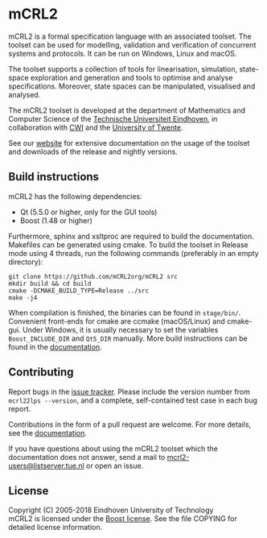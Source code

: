 # mCRL2
mCRL2 is a formal specification language with an associated toolset. The toolset
can be used for modelling, validation and verification of concurrent systems and
protocols. It can be run on Windows, Linux and macOS.

The toolset supports a collection of tools for linearisation, simulation,
state-space exploration and generation and tools to optimise and analyse
specifications. Moreover, state spaces can be manipulated, visualised and
analysed.

The mCRL2 toolset is developed at the department of Mathematics and Computer
Science of the [Technische Universiteit Eindhoven](https://fsa.win.tue.nl/), in
collaboration with [CWI](http://www.cwi.nl) and the [University of
Twente](http://fmt.cs.utwente.nl).

See our [website](https://mcrl2.org) for extensive documentation on the usage of
the toolset and downloads of the release and nightly versions.

## Build instructions
mCRL2 has the following dependencies:
 - Qt (5.5.0 or higher, only for the GUI tools)
 - Boost (1.48 or higher)

Furthermore, sphinx and xsltproc are required to build the documentation.
Makefiles can be generated using cmake. To build the toolset in Release mode
using 4 threads, run the following commands (preferably in an empty directory):

```
git clone https://github.com/mCRL2org/mCRL2 src
mkdir build && cd build
cmake -DCMAKE_BUILD_TYPE=Release ../src
make -j4
```

When compilation is finished, the binaries can be found in `stage/bin/`.
Convenient front-ends for cmake are ccmake (macOS/Linux) and cmake-gui. Under
Windows, it is usually necessary to set the variables `Boost_INCLUDE_DIR` and
`Qt5_DIR` manually. More build instructions can be found in the
[documentation](https://mcrl2.org/web/user_manual/build_instructions/index.html).

## Contributing
Report bugs in the [issue tracker](https://github.com/mCRL2org/mCRL2/issues).
Please include the version number from `mcrl22lps --version`, and a complete,
self-contained test case in each bug report.

Contributions in the form of a pull request are welcome. For more details, see
the [documentation](https://mcrl2.org/web/developer_manual/repository.html).

If you have questions about using the mCRL2 toolset which the documentation does
not answer, send a mail to <mcrl2-users@listserver.tue.nl> or open an issue.

## License
Copyright (C) 2005-2018 Eindhoven University of Technology  
mCRL2 is licensed under the [Boost
license](https://www.boost.org/LICENSE_1_0.txt). See the file COPYING for
detailed license information.
